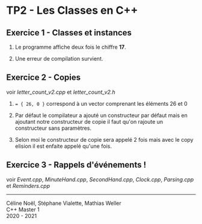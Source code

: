 
# TP2 - Les Classes en C++

## Exercice 1 - Classes et instances

1. Le programme affiche deux fois le chiffre **17**.

2. Une erreur de compilation survient.

## Exercice 2 - Copies

voir *letter_count_v2.cpp* et *letter_count_v2.h*

1. `= { 26, 0 }` correspond à un vector comprenant les éléments 26 et 0

2. Par défaut le compilateur a ajouté un constructeur par défaut mais en ajoutant notre constructeur de copie il faut qu'on rajoute un constructeur sans paramètres.

3. Selon moi le constructeur de copie sera appelé 2 fois mais avec le copy elision il est enfaite appelé qu'une fois.

## Exercice 3 - Rappels d'événements !

voir *Event.cpp*, *MinuteHand.cpp*, *SecondHand.cpp*, *Clock.cpp*, *Parsing.cpp* et *Reminders.cpp*

---

Céline Noël, Stéphane Vialette, Mathias Weller  
C++ Master 1    
2020 - 2021
